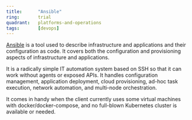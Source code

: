 ```yaml
---
title:      "Ansible"
ring:       trial
quadrant:   platforms-and-operations
tags:       [devops]
---
```


[Ansible](https://www.ansible.com/) is a tool used to describe infrastructure and applications and their configuration
as code. It covers both the configuration and provisioning aspects of infrastructure and applications.

It is a radically simple IT automation system based on SSH so that it can work without agents or exposed APIs. It
handles configuration management, application deployment, cloud provisioning, ad-hoc task execution, network automation,
and multi-node orchestration.

It comes in handy when the client currently uses some virtual machines with docker/docker-compose, and no full-blown
Kubernetes cluster is available or needed.
